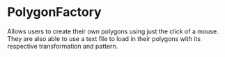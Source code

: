 # PolygonFactory
Allows users to create their own polygons using just the click of a mouse. They are also able to use a text file to load in their polygons with its respective transformation and pattern.
